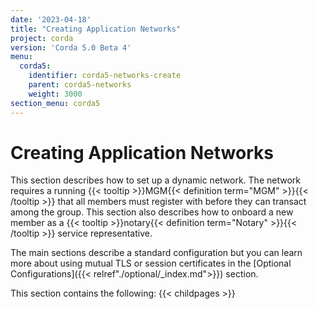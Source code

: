 ```yaml
---
date: '2023-04-18'
title: "Creating Application Networks"
project: corda
version: 'Corda 5.0 Beta 4'
menu:
  corda5:
    identifier: corda5-networks-create
    parent: corda5-networks
    weight: 3000
section_menu: corda5
---
```

# Creating Application Networks
This section describes how to set up a dynamic network. The network requires a running {{< tooltip >}}MGM{{< definition term="MGM" >}}{{< /tooltip >}} that all members must register with before they can transact among the group. This section also describes how to onboard a new member as a {{< tooltip >}}notary{{< definition term="Notary" >}}{{< /tooltip >}} service representative. 

The main sections describe a standard configuration but you can learn more about using mutual TLS or session certificates in the [Optional Configurations]({{< relref"./optional/_index.md">}}) section.

This section contains the following:
{{< childpages >}}